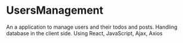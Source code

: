 # UsersManagement
An a application to manage users and their todos and posts. Handling database in the client side. Using React, JavaScript, Ajax, Axios

